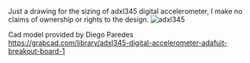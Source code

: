 Just a drawing for the sizing of adxl345 digital accelerometer, I make no claims of ownership or rights to the design. 
![adxl345](https://user-images.githubusercontent.com/27706996/113790548-e6749300-9741-11eb-9696-2ce0864884f7.png)


Cad model provided by Diego Paredes
https://grabcad.com/library/adxl345-digital-accelerometer-adafuit-breakout-board-1
